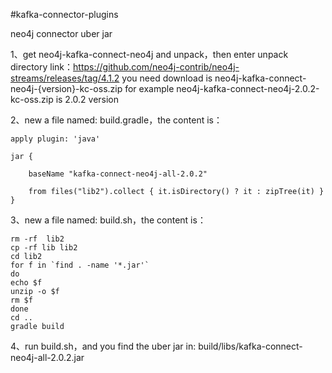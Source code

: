 #kafka-connector-plugins

neo4j connector uber jar

1、get neo4j-kafka-connect-neo4j and unpack，then enter unpack directory
link：https://github.com/neo4j-contrib/neo4j-streams/releases/tag/4.1.2
you need download is neo4j-kafka-connect-neo4j-{version}-kc-oss.zip
for example neo4j-kafka-connect-neo4j-2.0.2-kc-oss.zip is 2.0.2 version

2、new a file named: build.gradle，the content is：

````
apply plugin: 'java'

jar {

    baseName "kafka-connect-neo4j-all-2.0.2"

    from files("lib2").collect { it.isDirectory() ? it : zipTree(it) }
}
````


3、new a file named: build.sh，the content is：
````
rm -rf  lib2
cp -rf lib lib2
cd lib2
for f in `find . -name '*.jar'`
do
echo $f
unzip -o $f
rm $f
done
cd ..
gradle build
````

4、run build.sh，and you find the uber jar in: build/libs/kafka-connect-neo4j-all-2.0.2.jar